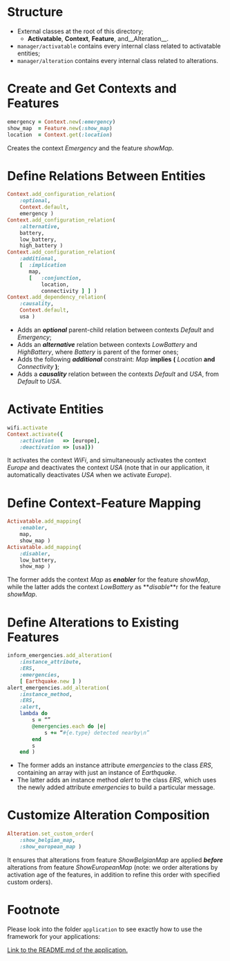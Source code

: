 # Structure

* External classes at the root of this directory;
   * __Activatable__, __Context__, __Feature__, and__Alteration__.
* ```manager/activatable``` contains every internal class related to activatable entities;
* ```manager/alteration``` contains every internal class related to alterations.

# Create and Get Contexts and Features

```ruby
emergency = Context.new(:emergency)
show_map  = Feature.new(:show_map)
location  = Context.get(:location)
```

Creates the context *Emergency* and the feature *showMap*.

# Define Relations Between Entities

```ruby
Context.add_configuration_relation(
	:optional,
	Context.default,
	emergency )
Context.add_configuration_relation(
	:alternative,
	battery,
	low_battery,
	high_battery )
Context.add_configuration_relation(
	:additional,
	[  :implication
	   map,
	   [   :conjunction,
	       location,
  	       connectivity ] ] )
Context.add_dependency_relation(
	:causality,
	Context.default,
	usa )
```

 * Adds an **_optional_** parent-child relation between contexts *Default* and *Emergency*;
* Adds an **_alternative_** relation between contexts *LowBattery* and *HighBattery*, where *Battery* is parent of the former ones;
* Adds the following **_additional_** constraint: *Map* **implies** **(** *Location* **and** *Connectivity* **)**;
* Adds a **_causality_** relation between the contexts *Default* and *USA*, from *Default* to *USA*.

# Activate Entities

```ruby
wifi.activate
Context.activate({
	:activation   => [europe],
	:deactivation => [usa]})
```

It activates the context *WiFi*, and simultaneously activates the context *Europe* and deactivates the context *USA* (note that in our application, it automatically deactivates *USA* when we activate *Europe*).

# Define Context-Feature Mapping

```ruby
Activatable.add_mapping(
	:enabler,
	map,
	show_map )
Activatable.add_mapping(
	:disabler,
	low_battery,
	show_map )
```

The former adds the context *Map* as **_enabler_** for the feature *showMap*, while the latter adds the context *LowBattery* as **_disable_**r for the feature *showMap*.

# Define Alterations to Existing Features

```ruby 
inform_emergencies.add_alteration(
	:instance_attribute,
	:ERS,
	:emergencies,
	[ Earthquake.new ] )
alert_emergencies.add_alteration(
	:instance_method,
	:ERS,
	:alert,
	lambda do
	    s = “”
	    @emergencies.each do |e|
	        s += “#{e.type} detected nearby\n”
 	    end
	    s
	end )
```

* The former adds an instance attribute *emergencies* to the class *ERS*, containing an array with just an instance of *Earthquake*.
* The latter adds an instance method *alert* to the class *ERS*, which uses the newly added attribute *emergencies* to build a particular message.

# Customize Alteration Composition

```ruby
Alteration.set_custom_order(
	:show_belgian_map,
	:show_european_map )
```

It ensures that alterations from feature *ShowBelgianMap* are applied **_before_** alterations from feature *ShowEuropeanMap* (note: we order alterations by activation age of the features, in addition to refine this order with specified custom orders).

# Footnote

Please look into the folder ```application``` to see exactly how to use the framework for your applications:

[Link to the README.md of the application.](../application/README.md)



